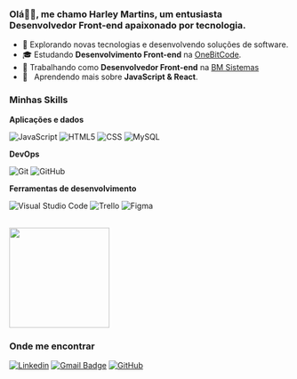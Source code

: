 

<h3>Olá👋🏻, me chamo Harley Martins, um entusiasta Desenvolvedor Front-end apaixonado por tecnologia.</h3>

- 🤔 Explorando novas tecnologias e desenvolvendo soluções de software.
- 🎓 Estudando **Desenvolvimento Front-end** na <a href="www.onebitcode.com">OneBitCode</a>.
- 💼 Trabalhando como **Desenvolvedor Front-end** na <a href="#">BM Sistemas</a>
- 🌱 &nbsp; Aprendendo mais sobre **JavaScript & React**.

<h3>Minhas Skills</h3>

**Aplicações e dados**



![JavaScript](https://img.shields.io/badge/-JavaScript-333333?style=flat&logo=javascript)
![HTML5](https://img.shields.io/badge/-HTML5-333333?style=flat&logo=HTML5)
![CSS](https://img.shields.io/badge/-CSS-333333?style=flat&logo=CSS3&logoColor=1572B6)
![MySQL](https://img.shields.io/badge/-MySQL-333333?style=flat&logo=mysql)


**DevOps**

![Git](https://img.shields.io/badge/-Git-333333?style=flat&logo=git)
![GitHub](https://img.shields.io/badge/-GitHub-333333?style=flat&logo=github)


**Ferramentas de desenvolvimento**

![Visual Studio Code](https://img.shields.io/badge/-Visual%20Studio%20Code-333333?style=flat&logo=visual-studio-code&logoColor=007ACC)
![Trello](https://img.shields.io/badge/-Trello-333333?style=flat&logo=trello&logoColor=007ACC)
![Figma](https://img.shields.io/badge/-Figma-333333?style=flat&logo=figma&logoColor=007ACC)


<br/>

<a href="https://github.com/iuricode" title="Perfil do Harley">
  <img height="180em" src="https://github-readme-stats.vercel.app/api?username=HarleyMartins&theme=dracula&show_icons=true" />
</a>

<h3>Onde me encontrar</h3>

[![Linkedin](https://img.shields.io/badge/-HarleyMartins-blue?style=flat-square&logo=Linkedin&logoColor=white&link=www.linkedin.com/in/harleymartins/)](www.linkedin.com/in/harleymartins/)
[![Gmail Badge](https://img.shields.io/badge/-harleysztdev@gmail.com-006bed?style=flat-square&logo=Gmail&logoColor=white&link=mailto:harleysztdev@gmail.com)](mailto:harleysztdev@gmail.com)
[![GitHub](https://img.shields.io/github/followers/iuricode?label=follow&style=social)](github.com/HarleyMartins)
